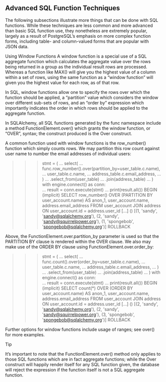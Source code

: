 ## Advanced SQL Function Techniques
The following subsections illustrate more things that can be done with SQL functions. While these techniques are less common and more advanced than basic SQL function use, they nonetheless are extremely popular, largely as a result of PostgreSQL’s emphasis on more complex function forms, including table- and column-valued forms that are popular with JSON data.

Using Window Functions
A window function is a special use of a SQL aggregate function which calculates the aggregate value over the rows being returned in a group as the individual result rows are processed. Whereas a function like MAX() will give you the highest value of a column within a set of rows, using the same function as a “window function” will given you the highest value for each row, as of that row.

In SQL, window functions allow one to specify the rows over which the function should be applied, a “partition” value which considers the window over different sub-sets of rows, and an “order by” expression which importantly indicates the order in which rows should be applied to the aggregate function.

In SQLAlchemy, all SQL functions generated by the func namespace include a method FunctionElement.over() which grants the window function, or “OVER”, syntax; the construct produced is the Over construct.

A common function used with window functions is the row_number() function which simply counts rows. We may partition this row count against user name to number the email addresses of individual users:

>>> stmt = (
...     select(
...         func.row_number().over(partition_by=user_table.c.name),
...         user_table.c.name,
...         address_table.c.email_address,
...     )
...     .select_from(user_table)
...     .join(address_table)
... )
>>> with engine.connect() as conn:  
...     result = conn.execute(stmt)
...     print(result.all())
BEGIN (implicit)
SELECT row_number() OVER (PARTITION BY user_account.name) AS anon_1,
user_account.name, address.email_address
FROM user_account JOIN address ON user_account.id = address.user_id
[...] ()
[(1, 'sandy', 'sandy@sqlalchemy.org'), (2, 'sandy', 'sandy@squirrelpower.org'), (1, 'spongebob', 'spongebob@sqlalchemy.org')]
ROLLBACK

Above, the FunctionElement.over.partition_by parameter is used so that the PARTITION BY clause is rendered within the OVER clause. We also may make use of the ORDER BY clause using FunctionElement.over.order_by:

>>> stmt = (
...     select(
...         func.count().over(order_by=user_table.c.name),
...         user_table.c.name,
...         address_table.c.email_address,
...     )
...     .select_from(user_table)
...     .join(address_table)
... )
>>> with engine.connect() as conn:  
...     result = conn.execute(stmt)
...     print(result.all())
BEGIN (implicit)
SELECT count(*) OVER (ORDER BY user_account.name) AS anon_1,
user_account.name, address.email_address
FROM user_account JOIN address ON user_account.id = address.user_id
[...] ()
[(2, 'sandy', 'sandy@sqlalchemy.org'), (2, 'sandy', 'sandy@squirrelpower.org'), (3, 'spongebob', 'spongebob@sqlalchemy.org')]
ROLLBACK

Further options for window functions include usage of ranges; see over() for more examples.

Tip

It’s important to note that the FunctionElement.over() method only applies to those SQL functions which are in fact aggregate functions; while the Over construct will happily render itself for any SQL function given, the database will reject the expression if the function itself is not a SQL aggregate function.